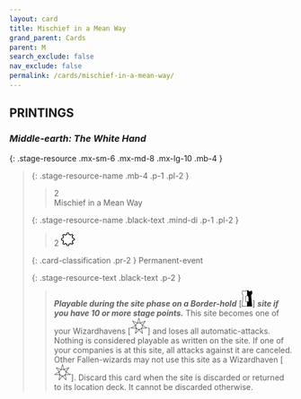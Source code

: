 ```yaml
---
layout: card
title: Mischief in a Mean Way
grand_parent: Cards
parent: M
search_exclude: false
nav_exclude: false
permalink: /cards/mischief-in-a-mean-way/
---
```


## PRINTINGS


### _Middle-earth: The White Hand_

{: .stage-resource .mx-sm-6 .mx-md-8 .mx-lg-10 .mb-4 }
> {: .stage-resource-name .mb-4 .p-1 .pl-2 }
> > <div class="card-mp">2</div>
> > <div class="card-name">Mischief in a Mean Way</div>
>
> {: .stage-resource-name .black-text .mind-di .p-1 .pl-2 }
> > 2 ![](/assets/images/stage-point.svg)
>
> {: .card-classification .pr-2 }
> Permanent-event
>
> {: .stage-resource-text .black-text .p-2 }
> > ***Playable during the site phase on a Border-hold*** \[![](/assets/images/border-hold.svg)] ***site if you have 10 or more stage points.*** This site becomes one of your Wizardhavens \[![](/assets/images/free-haven.svg)] and loses all automatic-attacks. Nothing is considered playable as written on the site. If one of your companies is at this site, all attacks against it are canceled. Other Fallen-wizards may not use this site as a Wizardhaven \[![](/assets/images/free-haven.svg)]. Discard this card when the site is discarded or returned to its location deck. It cannot be discarded otherwise. 
> 
